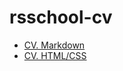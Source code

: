 # rsschool-cv
- [CV. Markdown](https://goldyukol.github.io/rsschool-cv/cv)
- [CV. HTML/CSS](https://goldyukol.github.io/rsschool-cv/)
